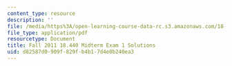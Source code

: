 ```yaml
---
content_type: resource
description: ''
file: /media/https%3A/open-learning-course-data-rc.s3.amazonaws.com/18-600-probability-and-random-variables-fall-2019/d82587d0909f829fb4b17d4e0b240ea3_MIT18_600F19_mid1_F2011_soln.pdf
file_type: application/pdf
resourcetype: Document
title: Fall 2011 18.440 Midterm Exam 1 Solutions
uid: d82587d0-909f-829f-b4b1-7d4e0b240ea3
---
```


